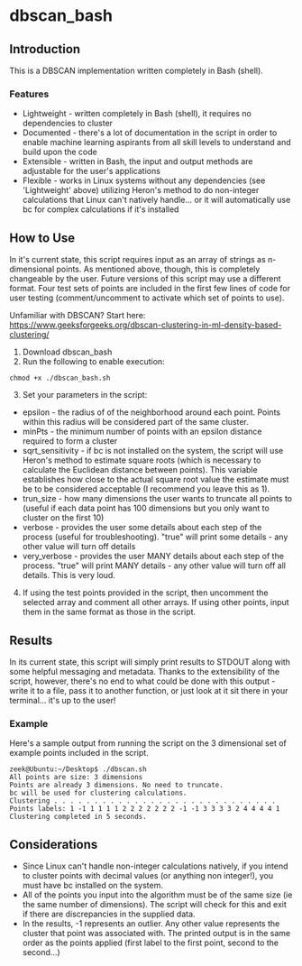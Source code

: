 # dbscan_bash

## Introduction

This is a DBSCAN implementation written completely in Bash (shell).

### Features

- Lightweight - written completely in Bash (shell), it requires no dependencies to cluster
- Documented - there's a lot of documentation in the script in order to enable machine learning aspirants from all skill levels to understand and build upon the code
- Extensible - written in Bash, the input and output methods are adjustable for the user's applications
- Flexible - works in Linux systems without any dependencies (see 'Lightweight' above) utilizing Heron's method to do non-integer calculations that Linux can't natively handle... or it will automatically use bc for complex calculations if it's installed

## How to Use

In it's current state, this script requires input as an array of strings as n-dimensional points. As mentioned above, though, this is completely changeable by the user. Future versions of this script may use a different format. Four test sets of points are included in the first few lines of code for user testing (comment/uncomment to activate which set of points to use).

Unfamiliar with DBSCAN? Start here: https://www.geeksforgeeks.org/dbscan-clustering-in-ml-density-based-clustering/

1. Download dbscan_bash
2. Run the following to enable execution:
~~~~
chmod +x ./dbscan_bash.sh
~~~~
3. Set your parameters in the script:
- epsilon - the radius of of the neighborhood around each point. Points within this radius will be considered part of the same cluster.
- minPts - the minimum number of points with an epsilon distance required to form a cluster
- sqrt_sensitivity - if bc is not installed on the system, the script will use Heron's method to estimate square roots (which is necessary to calculate the Euclidean distance between points). This variable establishes how close to the actual square root value the estimate must be to be considered acceptable (I recommend you leave this as 1).
- trun_size - how many dimensions the user wants to truncate all points to (useful if each data point has 100 dimensions but you only want to cluster on the first 10)
- verbose - provides the user some details about each step of the process (useful for troubleshooting). "true" will print some details - any other value will turn off details
- very_verbose - provides the user MANY details about each step of the process. "true" will print MANY details - any other value will turn off all details. This is very loud.
4. If using the test points provided in the script, then uncomment the selected array and comment all other arrays. If using other points, input them in the same format as those in the script.

## Results

In its current state, this script will simply print results to STDOUT along with some helpful messaging and metadata. Thanks to the extensibility of the script, however, there's no end to what could be done with this output - write it to a file, pass it to another function, or just look at it sit there in your terminal... it's up to the user!

### Example

Here's a sample output from running the script on the 3 dimensional set of example points included in the script.

~~~
zeek@Ubuntu:~/Desktop$ ./dbscan.sh
All points are size: 3 dimensions
Points are already 3 dimensions. No need to truncate.
bc will be used for clustering calculations.
Clustering . . . . . . . . . . . . . . . . . . . . . . . . . . . . 
Points labels: 1 -1 1 1 1 1 2 2 2 2 2 2 2 -1 -1 3 3 3 3 2 4 4 4 4 1
Clustering completed in 5 seconds.
~~~

## Considerations

- Since Linux can't handle non-integer calculations natively, if you intend to cluster points with decimal values (or anything non integer!), you must have bc installed on the system.
- All of the points you input into the algorithm must be of the same size (ie the same number of dimensions). The script will check for this and exit if there are discrepancies in the supplied data.
- In the results, -1 represents an outlier. Any other value represents the cluster that point was associated with. The printed output is in the same order as the points applied (first label to the first point, second to the second...)
